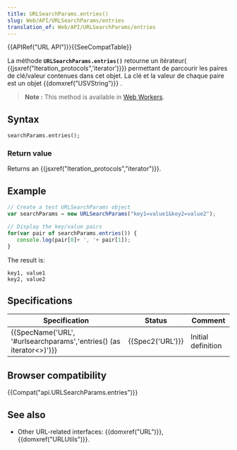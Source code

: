 ```yaml
---
title: URLSearchParams.entries()
slug: Web/API/URLSearchParams/entries
translation_of: Web/API/URLSearchParams/entries
---
```

{{APIRef("URL API")}}{{SeeCompatTable}}

La méthode **`URLSearchParams.entries()`** retourne un itérateur( {{jsxref("Iteration_protocols",'iterator')}}) permettant de parcourir les paires de clé/valeur contenues dans cet objet. La clé et la valeur de chaque paire est un objet  {{domxref("USVString")}} .

> **Note :** This method is available in [Web Workers](/en-US/docs/Web/API/Web_Workers_API).

## Syntax

    searchParams.entries();

### Return value

Returns an {{jsxref("Iteration_protocols","iterator")}}.

## Example

```js
// Create a test URLSearchParams object
var searchParams = new URLSearchParams("key1=value1&key2=value2");

// Display the key/value pairs
for(var pair of searchParams.entries()) {
   console.log(pair[0]+ ', '+ pair[1]);
}
```

The result is:

    key1, value1
    key2, value2

## Specifications

| Specification                                                                                    | Status               | Comment            |
| ------------------------------------------------------------------------------------------------ | -------------------- | ------------------ |
| {{SpecName('URL', '#urlsearchparams','entries() (as iterator&lt;&gt;)')}} | {{Spec2('URL')}} | Initial definition |

## Browser compatibility

{{Compat("api.URLSearchParams.entries")}}

## See also

- Other URL-related interfaces: {{domxref("URL")}}, {{domxref("URLUtils")}}.
